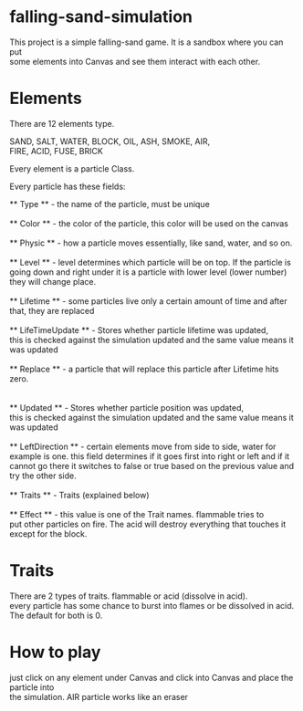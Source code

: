 # falling-sand-simulation
This project is a simple falling-sand game. It is a sandbox where you can put \
some elements into Canvas and see them interact with each other.

# Elements
There are 12 elements type.

SAND, SALT, WATER, BLOCK, OIL, ASH, SMOKE, AIR, \
FIRE, ACID, FUSE, BRICK

Every element is a particle Class.

Every particle has these fields:

** Type ** - the name of the particle, must be unique 
\
\
** Color ** - the color of the particle, this color will be used on the canvas
\
\
** Physic ** - how a particle moves essentially, like sand, water, and so on.
\
\
** Level ** - level determines which particle will be on top. If the particle is going down and right under it is a particle with 
lower level (lower number) they will change place. 
\
\
** Lifetime ** - some particles live only a certain amount of time and after that, they are replaced 
\
\
** LifeTimeUpdate ** - Stores whether particle lifetime was updated,  
this is checked against the simulation updated and the same value means it was updated 
\
\
** Replace ** - a particle that will replace this particle after Lifetime hits zero.  
\
\
** Updated ** - Stores whether particle position was updated,  
this is checked against the simulation updated and the same value means it was updated 
\
\
** LeftDirection ** - certain elements move from side to side, water for example is one. this field 
determines if it goes first into right or left and if it cannot go there it switches to false or true based on the previous value 
and try the other side. 
\
\
** Traits ** - Traits (explained below) 
\
\
** Effect ** - this value is one of the Trait names. flammable tries to  \
put other particles on fire. The acid will destroy everything that touches it except for the block.

# Traits
There are 2 types of traits. flammable or acid (dissolve in acid). \
every particle has some chance to burst into flames or be dissolved in acid. The default for both is 0.

# How to play
just click on any element under Canvas and click into Canvas and place the particle into \
the simulation. AIR particle works like an eraser
